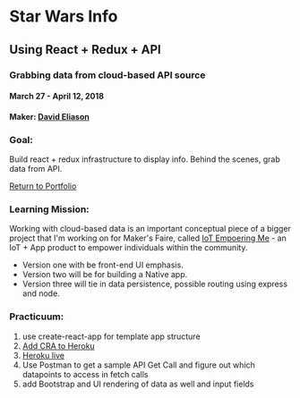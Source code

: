# Star Wars Info
## Using React + Redux + API
### Grabbing data from cloud-based API source
#### March 27 - April 12, 2018
#### Maker: [David Eliason](http://www.davethemaker.com)

### Goal:

Build react + redux infrastructure to display info.
Behind the scenes, grab data from API. 

[Return to Portfolio](https://davideliason.github.io/)

### Learning Mission:

Working with cloud-based data is an important conceptual piece of a bigger project that I'm working on for Maker's Faire, called [IoT Empoering Me](http://www.mysticmonklabs.com/iotempoweringme) - an IoT + App product to empower individuals within the community.

- Version one with be front-end UI emphasis.
- Version two will be for building a Native app.
- Version three will tie in data persistence, possible routing using express and node.

### Practicuum:

1. use create-react-app for template app structure
2. [Add CRA to Heroku](https://gist.github.com/mars/5e01bb2a074594b44870cb087f54fe2f)
3. [Heroku live](https://polar-shelf-77447.herokuapp.com/)
4.  Use Postman to get a sample API Get Call and figure out which datapoints to access in fetch calls
5. add Bootstrap and UI rendering of data as well and input fields



